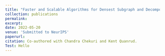 ```yaml
---
title: "Faster and Scalable Algorithms for Densest Subgraph and Decomposition"
collection: publications
permalink: 
excerpt: 
date: 2022-05-20
venue: 'Submitted to NeurIPS'
paperurl: 
citation: Co-authored with Chandra Chekuri and Kent Quanrud. 
Test: Hello
---
```

